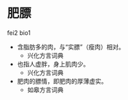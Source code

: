 



# 肥膘
fei2 bio1
+ 含脂肪多的肉，与“实膘”（瘦肉）相对。
  * 兴化方言词典
+ 也指人虚胖，身上肌肉少。
  * 兴化方言词典
+ 肥肉的膘情，即肥肉的厚薄虚实。
  * 如皋方言词典
